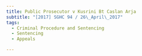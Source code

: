 ```yaml
---
title: Public Prosecutor v Kusrini Bt Caslan Arja 
subtitle: "[2017] SGHC 94 / 26\_April\_2017"
tags:
  - Criminal Procedure and Sentencing
  - Sentencing
  - Appeals

---
```


